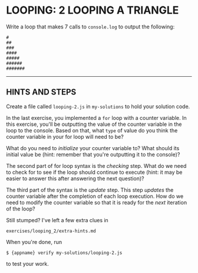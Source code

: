 # LOOPING: 2 LOOPING A TRIANGLE

Write a loop that makes 7 calls to `console.log` to output the following:

```
#
##
###
####
#####
######
#######
```

-----------------------------------------------------------------

## HINTS AND STEPS

Create a file called `looping-2.js` in `my-solutions` to hold your
solution code.

In the last exercise, you implemented a `for` loop with a counter variable. In
this exercise, you'll be outputting the value of the counter variable in the
loop to the console. Based on that, what `type` of value do you think the
counter variable in your for loop will need to be?

What do you need to _initialize_ your counter variable to? What should its
initial value be (hint: remember that you're outputting it to the console)?

The second part of for loop syntax is the _checking_ step. What do we need to
check for to see if the loop should continue to execute (hint: it may be
easier to answer this after answering the next question)?

The third part of the syntax is the _update_ step. This step _updates_ the
counter variable after the completion of each loop execution. How do we need to
modify the counter variable so that it is ready for the _next_ iteration of the
loop?

Still stumped? I've left a few extra clues in

`exercises/looping_2/extra-hints.md`

When you're done, run

`$ {appname} verify my-solutions/looping-2.js`

to test your work.
